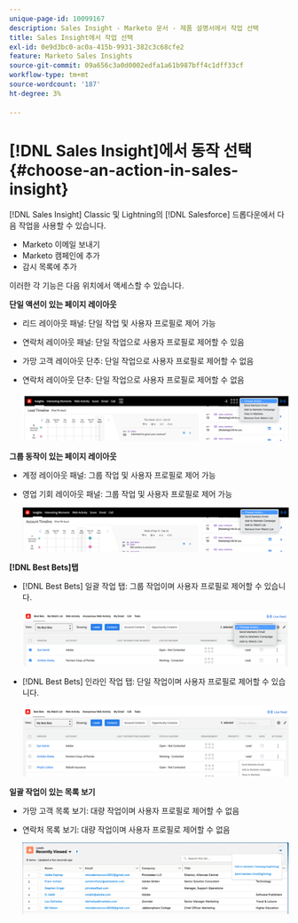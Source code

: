 ```yaml
---
unique-page-id: 10099167
description: Sales Insight - Marketo 문서 - 제품 설명서에서 작업 선택
title: Sales Insight에서 작업 선택
exl-id: 0e9d3bc0-ac0a-415b-9931-382c3c68cfe2
feature: Marketo Sales Insights
source-git-commit: 09a656c3a0d0002edfa1a61b987bff4c1dff33cf
workflow-type: tm+mt
source-wordcount: '187'
ht-degree: 3%

---
```


# [!DNL Sales Insight]에서 동작 선택 {#choose-an-action-in-sales-insight}

[!DNL Sales Insight] Classic 및 Lightning의 [!DNL Salesforce] 드롭다운에서 다음 작업을 사용할 수 있습니다.

* Marketo 이메일 보내기
* Marketo 캠페인에 추가
* 감시 목록에 추가

이러한 각 기능은 다음 위치에서 액세스할 수 있습니다.

**단일 액션이 있는 페이지 레이아웃**

* 리드 레이아웃 패널: 단일 작업 및 사용자 프로필로 제어 가능
* 연락처 레이아웃 패널: 단일 작업으로 사용자 프로필로 제어할 수 있음
* 가망 고객 레이아웃 단추: 단일 작업으로 사용자 프로필로 제어할 수 없음
* 연락처 레이아웃 단추: 단일 작업으로 사용자 프로필로 제어할 수 없음

  ![](assets/choose-an-action-in-sales-insight-1.png)

**그룹 동작이 있는 페이지 레이아웃**

* 계정 레이아웃 패널: 그룹 작업 및 사용자 프로필로 제어 가능
* 영업 기회 레이아웃 패널: 그룹 작업 및 사용자 프로필로 제어 가능

  ![](assets/choose-an-action-in-sales-insight-2.png)

**[!DNL Best Bets]탭**

* [!DNL Best Bets] 일괄 작업 탭: 그룹 작업이며 사용자 프로필로 제어할 수 있습니다.

  ![](assets/choose-an-action-in-sales-insight-3.png)

* [!DNL Best Bets] 인라인 작업 탭: 단일 작업이며 사용자 프로필로 제어할 수 있습니다.

  ![](assets/choose-an-action-in-sales-insight-4.png)

**일괄 작업이 있는 목록 보기**

* 가망 고객 목록 보기: 대량 작업이며 사용자 프로필로 제어할 수 없음
* 연락처 목록 보기: 대량 작업이며 사용자 프로필로 제어할 수 없음

  ![](assets/choose-an-action-in-sales-insight-5.png)
